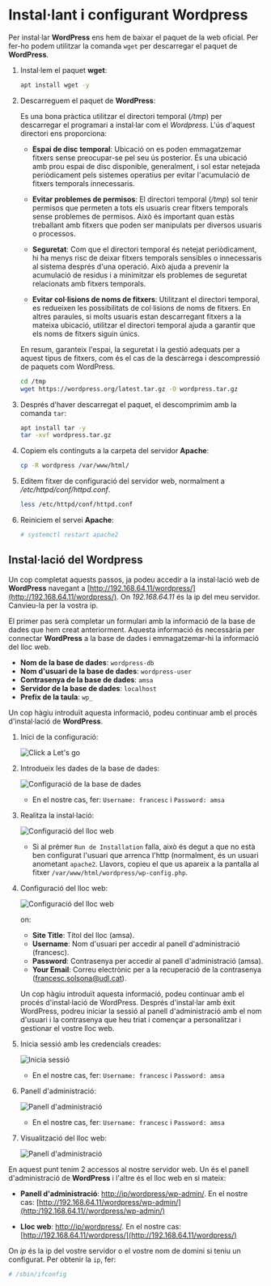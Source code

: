# Instal·lant i configurant Wordpress

Per instal·lar **WordPress** ens hem de baixar el paquet de la web oficial. Per fer-ho podem utilitzar la comanda `wget` per descarregar el paquet de **WordPress**.

1. Instal·lem el paquet **wget**:

    ```bash
    apt install wget -y
    ```

2. Descarreguem el paquet de **WordPress**:

    Es una bona pràctica utilitzar el directori temporal (*/tmp*) per descarregar el programari a instal·lar com el *Wordpress*. L'ús d'aquest directori ens proporciona:

   * **Espai de disc temporal**: Ubicació on es poden emmagatzemar fitxers sense preocupar-se pel seu ús posterior. És una ubicació amb prou espai de disc disponible, generalment, i sol estar netejada periòdicament pels sistemes operatius per evitar l'acumulació de fitxers temporals innecessaris.

   * **Evitar problemes de permisos**: El directori temporal (*/tmp*) sol tenir permisos que permeten a tots els usuaris crear fitxers temporals sense problemes de permisos. Això és important quan estàs treballant amb fitxers que poden ser manipulats per diversos usuaris o processos.

   * **Seguretat**: Com que el directori temporal és netejat periòdicament, hi ha menys risc de deixar fitxers temporals sensibles o innecessaris al sistema després d'una operació. Això ajuda a prevenir la acumulació de residus i a minimitzar els problemes de seguretat relacionats amb fitxers temporals.

   * **Evitar col·lisions de noms de fitxers**: Utilitzant el directori temporal, es redueixen les possibilitats de col·lisions de noms de fitxers. En altres paraules, si molts usuaris estan descarregant fitxers a la mateixa ubicació, utilitzar el directori temporal ajuda a garantir que els noms de fitxers siguin únics.

   En resum, garanteix l'espai, la seguretat i la gestió adequats per a aquest tipus de fitxers, com és el cas de la descàrrega i descompressió de paquets com WordPress.

    ```bash
    cd /tmp
    wget https://wordpress.org/latest.tar.gz -O wordpress.tar.gz
    ```

3. Després d'haver descarregat el paquet, el descomprimim amb la comanda `tar`:

    ```bash
    apt install tar -y
    tar -xvf wordpress.tar.gz
    ```

4. Copiem els continguts a la carpeta del servidor **Apache**:

    ```bash
    cp -R wordpress /var/www/html/
    ```

5. Editem fitxer de configuració del servidor web, normalment a */etc/httpd/conf/httpd.conf*.

    ```bash
    less /etc/httpd/conf/httpd.conf
    ```

6. Reiniciem el servei **Apache**:

    ```bash
    # systemctl restart apache2
    ```

## Instal·lació del Wordpress

Un cop completat aquests passos, ja podeu accedir a la instal·lació web de **WordPress** navegant a [http://192.168.64.11/wordpress/](http://192.168.64.11/wordpress/). On *192.168.64.11* és la ip del meu servidor. Canvieu-la per la vostra ip. 

El primer pas serà completar un formulari amb la informació de la base de dades que hem creat anteriorment. Aquesta informació és necessària per connectar **WordPress** a la base de dades i emmagatzemar-hi la informació del lloc web.

* **Nom de la base de dades**: `wordpress-db`
* **Nom d'usuari de la base de dades**: `wordpress-user`
* **Contrasenya de la base de dades**: `amsa`
* **Servidor de la base de dades**: `localhost`
* **Prefix de la taula**: `wp_`

Un cop hàgiu introduït aquesta informació, podeu continuar amb el procés d'instal·lació de **WordPress**.


1. Inici de la configuració:

    ![Click a Let's go](../figures/wordpress-mono/wp1.png)

2. Introdueix les dades de la base de dades:

    ![Configuració de la base de dades](../figures/wordpress-mono/wp2.png)
    
    - En el nostre cas, fer: `Username: francesc` i `Password: amsa`

3. Realitza la instal·lació:

    ![Configuració del lloc web](../figures/wordpress-mono/wp3.png)
    
    - Si al prémer `Run de Installation` falla, això és degut a que no està ben configurat l'usuari que arrenca l'http (normalment, és un usuari anometant `apache2`. Llavors, copieu el que us apareix a la pantalla al fitxer `/var/www/html/wordpress/wp-config.php`.

4. Configuració del lloc web:

    ![Configuració del lloc web](../figures/wordpress-mono/wp4.png)

    on:

    * **Site Title**: Títol del lloc (amsa).
    * **Username**: Nom d'usuari per accedir al panell d'administració (francesc).
    * **Password**: Contrasenya per accedir al panell d'administració (amsa).
    * **Your Email**: Correu electrònic per a la recuperació de la contrasenya (francesc.solsona@udl.cat).

    Un cop hàgiu introduït aquesta informació, podeu continuar amb el procés d'instal·lació de WordPress. Després d'instal·lar amb èxit WordPress, podreu iniciar la sessió al panell d'administració amb el nom d'usuari i la contrasenya que heu triat i començar a personalitzar i gestionar el vostre lloc web.
  
5. Inicia sessió amb les credencials creades:

    ![Inicia sessió](../figures/wordpress-mono/wp5.png)

    - En el nostre cas, fer: `Username: francesc` i `Password: amsa`

6. Panell d'administració:

    ![Panell d'administració](../figures/wordpress-mono/wp6.png)

    - En el nostre cas, fer: `Username: francesc` i `Password: amsa`
    
7. Visualització del lloc web:

    ![Panell d'administració](../figures/wordpress-mono/wp7.png)

En aquest punt tenim 2 accessos al nostre servidor web. Un és el panell d'administració de **WordPress** i l'altre és el lloc web en si mateix:

* **Panell d'administració**: [http://ip/wordpress/wp-admin/](http://ip/wordpress/wp-admin/). En el nostre cas: [http://192.168.64.11/wordpress/wp-admin/](http:/192.168.64.11//wordpress/wp-admin/)

* **Lloc web**: [http://ip/wordpress/](http://ip/wordpress/). En el nostre cas: [http://192.168.64.11/wordpress/](http://192.168.64.11/wordpress/)

On *ip* és la ip del vostre servidor o el vostre nom de domini si teniu un configurat. Per obtenir la `ip`, fer:

```bash
# /sbin/ifconfig
```
